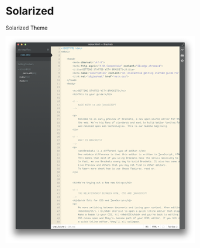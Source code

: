 Solarized
=========

Solarized Theme

![Solarized ss](https://github.com/jsbalrog/brackets-solarized-light/raw/master/screenshot.png)
